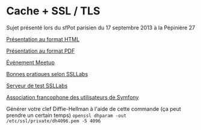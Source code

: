 Cache + SSL / TLS
========================

Sujet présenté lors du sfPot parisien du 17 septembre 2013 à la Pépinière 27

[Présentation au format HTML](http://cache-ssl-tls.weaving-the-web.org/show#Cover)

[Présentation au format PDF](https://github.com/thierrymarianne/cache-ssl-tls/blob/master/CACHE_SSL_TLS.pdf)

[Événement Meetup](http://www.meetup.com/afsy-sfpot/events/139415812/)

[Bonnes pratiques selon SSLLabs](https://www.ssllabs.com/projects/best-practices/)

[Serveur de test SSLLabs](https://www.ssllabs.com/ssltest/index.html)

[Association francophone des utilisateurs de Symfony](http://afsy.fr/)

Générer votre clef Diffie-Hellman à l'aide de cette commande (ça peut prendre un certain temps)
`openssl dhparam -out /etc/ssl/private/dh4096.pem -5 4096`